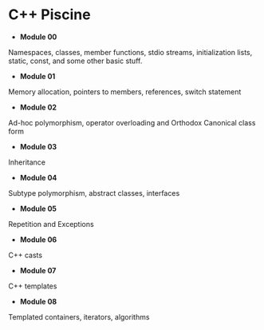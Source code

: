 # C++ Piscine

- **Module 00**

Namespaces, classes, member functions, stdio streams, initialization lists, static, const, and some other basic stuff.

- **Module 01**

Memory allocation, pointers to members, references, switch statement

- **Module 02**

Ad-hoc polymorphism, operator overloading and Orthodox Canonical class form

- **Module 03**

Inheritance

- **Module 04**

Subtype polymorphism, abstract classes, interfaces

- **Module 05**

Repetition and Exceptions

- **Module 06**

C++ casts

- **Module 07**

C++ templates

- **Module 08**

Templated containers, iterators, algorithms

